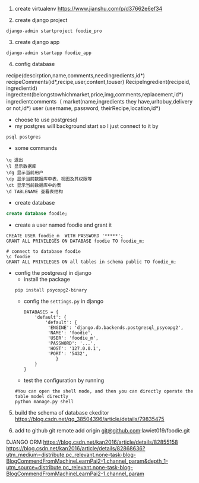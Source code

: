 1. create virtualenv
https://www.jianshu.com/p/d37662e6ef34

2. create django project
```
django-admin startproject foodie_pro

```

3. create django app
```
django-admin startapp foodie_app
```
4. config database

recipe(descirption,name,comments,needingredients,id*)
recipeComments(id*,recipe,user,content,touser)
RecipeIngredient(recipeid, ingredientid)
ingredtent(belongstowhichmarket,price,img,comments,replacement,id*)
ingredientcomments（
market(name,ingredients they have,urltobuy,delivery or not,id*)
user (username, password, theirRecipe,location,id*)

-  choose to use postgresql
  - my postgres will background start so I just connect to it by
  ```
  psql postgres
  ```
  - some commands
  ```
  \q 退出
  \l 显示数据库
  \dg 显示当前用户
  \dp 显示当前数据库中表、视图及其权限等
  \dt 显示当前数据库中的表
  \d TABLENAME 查看表结构
  ```
  - create database
  ```sql
  create database foodie;
  ```
  - create a user named foodie and grant it
  ```
  CREATE USER foodie_m  WITH PASSWORD '*****';
  GRANT ALL PRIVILEGES ON DATABASE foodie TO foodie_m;

  # connect to database foodie
  \c foodie
  GRANT ALL PRIVILEGES ON all tables in schema public TO foodie_m;
  ```

  - config the postgresql in django
    - install the package
    ```
    pip install psycopg2-binary
    ```
    - config the `settings.py` in django
      ```
      DATABASES = {
          'default': {
              'default': {
               'ENGINE': 'django.db.backends.postgresql_psycopg2',
               'NAME': 'foodie',
               'USER': 'foodie_m',
               'PASSWORD': '...',
               'HOST': '127.0.0.1',
               'PORT': '5432',
                  }
          }
      }
      ```
    - test the configuration by running
    ```
    #You can open the shell mode, and then you can directly operate the table model directly
    python manage.py shell
    ```

5. build the schema of database
ckeditor
https://blog.csdn.net/qq_38504396/article/details/79835475

6. add to github
 git remote add origin git@github.com:lawiet019/foodie.git

DJANGO ORM
https://blog.csdn.net/kan2016/article/details/82855158
https://blog.csdn.net/kan2016/article/details/82868636?utm_medium=distribute.pc_relevant.none-task-blog-BlogCommendFromMachineLearnPai2-1.channel_param&depth_1-utm_source=distribute.pc_relevant.none-task-blog-BlogCommendFromMachineLearnPai2-1.channel_param
